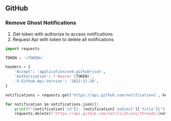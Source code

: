 ## GitHub

### Remove Ghost Notifications

1. Get token with authorize to access notifications
2. Request Api with token to delete all notifications

```python
import requests

TOKEN = '<TOKEN>'

headers = {
    'Accept': 'application/vnd.github+json',
    'Authorization': f'Bearer {TOKEN}',
    'X-Github-Api-Version': '2022-11-28',
}

notifications = requests.get('https://api.github.com/notifications', headers=headers)

for notification in notifications.json():
    print(f"{notification['id']}: {notification['subject']['title']}")
    requests.delete(f'https://api.github.com/notifications/threads/{notification["id"]}', headers=headers)
```